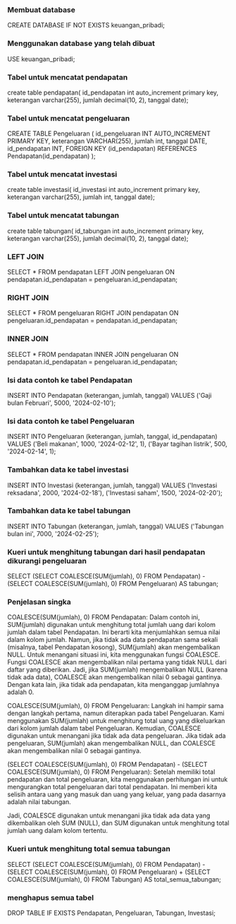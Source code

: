 <!-- TABLE -->
### Membuat database
CREATE DATABASE IF NOT EXISTS keuangan_pribadi;

### Menggunakan database yang telah dibuat
USE keuangan_pribadi;

### Tabel untuk mencatat pendapatan
 create table pendapatan(
     id_pendapatan int auto_increment primary key,
     keterangan varchar(255),
     jumlah decimal(10, 2), 
     tanggal date);

### Tabel untuk mencatat pengeluaran
CREATE TABLE Pengeluaran (
    id_pengeluaran INT AUTO_INCREMENT PRIMARY KEY,
    keterangan VARCHAR(255),
    jumlah int,
    tanggal DATE,
    id_pendapatan INT,
    FOREIGN KEY (id_pendapatan) REFERENCES Pendapatan(id_pendapatan)
);


### Tabel untuk mencatat investasi
 create table investasi(
    id_investasi int auto_increment primary key,
    keterangan varchar(255),
    jumlah int,
    tanggal date);

### Tabel untuk mencatat tabungan
 create table tabungan(
    id_tabungan int auto_increment primary key,
    keterangan varchar(255),
    jumlah decimal(10, 2),
    tanggal date);

### LEFT JOIN
SELECT *
FROM pendapatan
LEFT JOIN pengeluaran ON pendapatan.id_pendapatan = pengeluaran.id_pendapatan;

### RIGHT JOIN
SELECT *
FROM pengeluaran
RIGHT JOIN pendapatan ON pengeluaran.id_pendapatan = pendapatan.id_pendapatan;

### INNER JOIN
SELECT *
FROM pendapatan
INNER JOIN pengeluaran ON pendapatan.id_pendapatan = pengeluaran.id_pendapatan;   



<!-- DATA -->
### Isi data contoh ke tabel Pendapatan
INSERT INTO Pendapatan (keterangan, jumlah, tanggal) VALUES
('Gaji bulan Februari', 5000, '2024-02-10');

### Isi data contoh ke tabel Pengeluaran
INSERT INTO Pengeluaran (keterangan, jumlah, tanggal, id_pendapatan) VALUES
('Beli makanan', 1000, '2024-02-12', 1),
('Bayar tagihan listrik', 500, '2024-02-14', 1);

### Tambahkan data ke tabel investasi
INSERT INTO Investasi (keterangan, jumlah, tanggal) VALUES
('Investasi reksadana', 2000, '2024-02-18'),
('Investasi saham', 1500, '2024-02-20');

### Tambahkan data ke tabel tabungan
INSERT INTO Tabungan (keterangan, jumlah, tanggal) VALUES
('Tabungan bulan ini', 7000, '2024-02-25');

### Kueri untuk menghitung tabungan dari hasil pendapatan dikurangi pengeluaran
SELECT (SELECT COALESCE(SUM(jumlah), 0) FROM Pendapatan) - (SELECT COALESCE(SUM(jumlah), 0) FROM Pengeluaran) AS tabungan;
### Penjelasan singka
COALESCE(SUM(jumlah), 0) FROM Pendapatan: Dalam contoh ini, SUM(jumlah) digunakan untuk menghitung total jumlah uang dari kolom jumlah dalam tabel Pendapatan. Ini berarti kita menjumlahkan semua nilai dalam kolom jumlah. Namun, jika tidak ada data pendapatan sama sekali (misalnya, tabel Pendapatan kosong), SUM(jumlah) akan mengembalikan NULL. Untuk menangani situasi ini, kita menggunakan fungsi COALESCE. Fungsi COALESCE akan mengembalikan nilai pertama yang tidak NULL dari daftar yang diberikan. Jadi, jika SUM(jumlah) mengembalikan NULL (karena tidak ada data), COALESCE akan mengembalikan nilai 0 sebagai gantinya. Dengan kata lain, jika tidak ada pendapatan, kita menganggap jumlahnya adalah 0.

COALESCE(SUM(jumlah), 0) FROM Pengeluaran: Langkah ini hampir sama dengan langkah pertama, namun diterapkan pada tabel Pengeluaran. Kami menggunakan SUM(jumlah) untuk menghitung total uang yang dikeluarkan dari kolom jumlah dalam tabel Pengeluaran. Kemudian, COALESCE digunakan untuk menangani jika tidak ada data pengeluaran. Jika tidak ada pengeluaran, SUM(jumlah) akan mengembalikan NULL, dan COALESCE akan mengembalikan nilai 0 sebagai gantinya.

(SELECT COALESCE(SUM(jumlah), 0) FROM Pendapatan) - (SELECT COALESCE(SUM(jumlah), 0) FROM Pengeluaran): Setelah memiliki total pendapatan dan total pengeluaran, kita menggunakan perhitungan ini untuk mengurangkan total pengeluaran dari total pendapatan. Ini memberi kita selisih antara uang yang masuk dan uang yang keluar, yang pada dasarnya adalah nilai tabungan.

Jadi, COALESCE digunakan untuk menangani jika tidak ada data yang dikembalikan oleh SUM (NULL), dan SUM digunakan untuk menghitung total jumlah uang dalam kolom tertentu.

### Kueri untuk menghitung total semua tabungan
SELECT 
    (SELECT COALESCE(SUM(jumlah), 0) FROM Pendapatan) - (SELECT COALESCE(SUM(jumlah), 0) FROM Pengeluaran) +
    (SELECT COALESCE(SUM(jumlah), 0) FROM Tabungan) AS total_semua_tabungan;

### menghapus semua tabel
DROP TABLE IF EXISTS Pendapatan, Pengeluaran, Tabungan, Investasi;